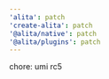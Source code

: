 ```yaml
---
'alita': patch
'create-alita': patch
'@alita/native': patch
'@alita/plugins': patch
---
```


chore: umi rc5
